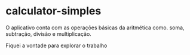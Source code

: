 # calculator-simples

O aplicativo conta com as operações básicas da aritmética como. 
soma, subtração, divisão e multiplicação. 

Fiquei a vontade para explorar o trabalho
